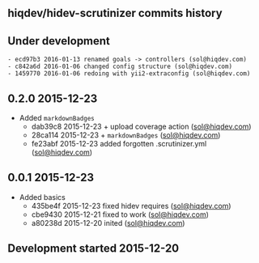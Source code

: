hiqdev/hidev-scrutinizer commits history
----------------------------------------

## Under development

    - ecd97b3 2016-01-13 renamed goals -> controllers (sol@hiqdev.com)
    - c842a6d 2016-01-06 changed config structure (sol@hiqdev.com)
    - 1459770 2016-01-06 redoing with yii2-extraconfig (sol@hiqdev.com)

## 0.2.0 2015-12-23

- Added `markdownBadges`
    - dab39c8 2015-12-23 + upload coverage action (sol@hiqdev.com)
    - 28ca114 2015-12-23 + `markdownBadges` (sol@hiqdev.com)
    - fe23abf 2015-12-23 added forgotten .scrutinizer.yml (sol@hiqdev.com)

## 0.0.1 2015-12-23

- Added basics
    - 435be4f 2015-12-23 fixed hidev requires (sol@hiqdev.com)
    - cbe9430 2015-12-21 fixed to work (sol@hiqdev.com)
    - a80238d 2015-12-20 inited (sol@hiqdev.com)

## Development started 2015-12-20

